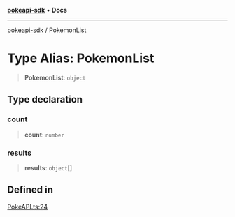 [**pokeapi-sdk**](../README.md) • **Docs**

***

[pokeapi-sdk](../README.md) / PokemonList

# Type Alias: PokemonList

> **PokemonList**: `object`

## Type declaration

### count

> **count**: `number`

### results

> **results**: `object`[]

## Defined in

[PokeAPI.ts:24](https://github.com/mdebauge/pokeapi/blob/bda097c5f0bf5f38c8f60e454f9081d34fd75200/packages/pokeapi-sdk/src/PokeAPI.ts#L24)
